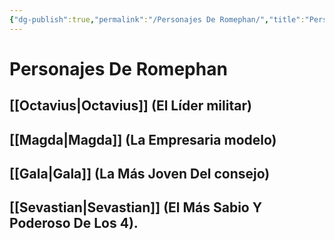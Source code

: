 ```yaml
---
{"dg-publish":true,"permalink":"/Personajes De Romephan/","title":"Personajes De Romephan","created":"2023-10-08T19:05:32.629-05:00","updated":"2023-10-25T21:48:46.929-05:00"}
---
```



# Personajes De Romephan

## [[Octavius\|Octavius]] (El Líder militar)

## [[Magda\|Magda]] (La Empresaria modelo)

## [[Gala\|Gala]] (La Más Joven Del consejo)

## [[Sevastian\|Sevastian]] (El Más Sabio Y Poderoso De Los 4).

